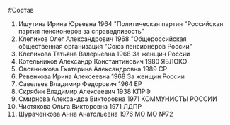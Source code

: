 #Состав
1. Ишутина Ирина Юрьевна 1964 \"Политическая партия \"Российская партия пенсионеров за справедливость\"
2. Клепиков Олег Александрович 1968 \"Общероссийская общественная организация \"Союз пенсионеров России\"
3. Клепикова Татьяна Валерьевна 1968 За женщин России
4. Котельников Александр Константинович 1980 ЯБЛОКО
5. Овсянникова Екатерина Александровна 1989 СР
6. Ревенкова Ирина Алексеевна 1968 За женщин России
7. Савельев Владимир Федорович 1964 ЕР
8. Скрябин Владимир Алексеевич 1938 КПРФ
9. Смирнова Александра Викторовна 1971 КОММУНИСТЫ РОССИИ
10. Чистякова Ольга Викторовна 1971 ЛДПР
11. Шураченкова Анна Анатольевна 1976 МО МО №72
